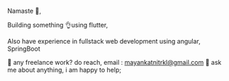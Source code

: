 Namaste 🙏,

Building something 👌using flutter,

Also have experience in fullstack web development using angular, SpringBoot

💼 any freelance work? do reach, email : mayankatnitrkl@gmail.com
💬 ask me about anything, i am happy to help;
